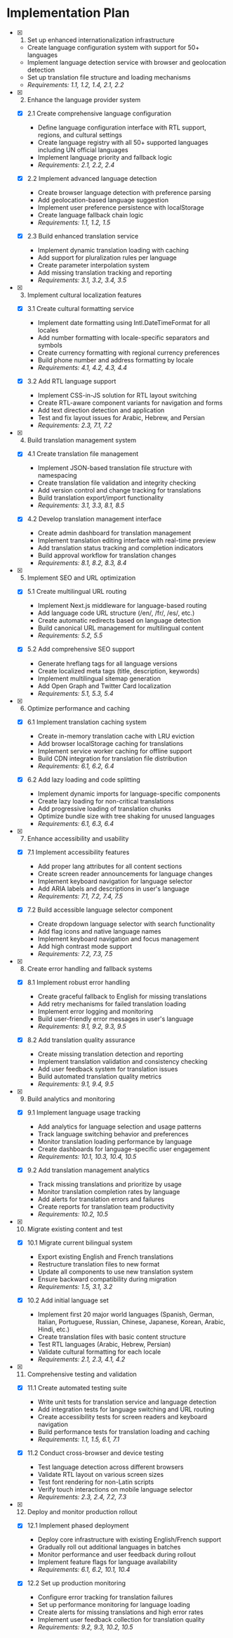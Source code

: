 # Implementation Plan

- [x] 1. Set up enhanced internationalization infrastructure

  - Create language configuration system with support for 50+ languages
  - Implement language detection service with browser and geolocation detection
  - Set up translation file structure and loading mechanisms
  - _Requirements: 1.1, 1.2, 1.4, 2.1, 2.2_

- [x] 2. Enhance the language provider system

  - [x] 2.1 Create comprehensive language configuration

    - Define language configuration interface with RTL support, regions, and cultural settings
    - Create language registry with all 50+ supported languages including UN official languages
    - Implement language priority and fallback logic
    - _Requirements: 2.1, 2.2, 2.4_

  - [x] 2.2 Implement advanced language detection

    - Create browser language detection with preference parsing
    - Add geolocation-based language suggestion
    - Implement user preference persistence with localStorage
    - Create language fallback chain logic
    - _Requirements: 1.1, 1.2, 1.5_

  - [x] 2.3 Build enhanced translation service
    - Implement dynamic translation loading with caching
    - Add support for pluralization rules per language
    - Create parameter interpolation system
    - Add missing translation tracking and reporting
    - _Requirements: 3.1, 3.2, 3.4, 3.5_

- [x] 3. Implement cultural localization features

  - [x] 3.1 Create cultural formatting service

    - Implement date formatting using Intl.DateTimeFormat for all locales
    - Add number formatting with locale-specific separators and symbols
    - Create currency formatting with regional currency preferences
    - Build phone number and address formatting by locale
    - _Requirements: 4.1, 4.2, 4.3, 4.4_

  - [x] 3.2 Add RTL language support
    - Implement CSS-in-JS solution for RTL layout switching
    - Create RTL-aware component variants for navigation and forms
    - Add text direction detection and application
    - Test and fix layout issues for Arabic, Hebrew, and Persian
    - _Requirements: 2.3, 7.1, 7.2_

- [x] 4. Build translation management system

  - [x] 4.1 Create translation file management

    - Implement JSON-based translation file structure with namespacing
    - Create translation file validation and integrity checking
    - Add version control and change tracking for translations
    - Build translation export/import functionality
    - _Requirements: 3.1, 3.3, 8.1, 8.5_

  - [x] 4.2 Develop translation management interface
    - Create admin dashboard for translation management
    - Implement translation editing interface with real-time preview
    - Add translation status tracking and completion indicators
    - Build approval workflow for translation changes
    - _Requirements: 8.1, 8.2, 8.3, 8.4_

- [x] 5. Implement SEO and URL optimization

  - [x] 5.1 Create multilingual URL routing

    - Implement Next.js middleware for language-based routing
    - Add language code URL structure (/en/, /fr/, /es/, etc.)
    - Create automatic redirects based on language detection
    - Build canonical URL management for multilingual content
    - _Requirements: 5.2, 5.5_

  - [x] 5.2 Add comprehensive SEO support
    - Generate hreflang tags for all language versions
    - Create localized meta tags (title, description, keywords)
    - Implement multilingual sitemap generation
    - Add Open Graph and Twitter Card localization
    - _Requirements: 5.1, 5.3, 5.4_

- [x] 6. Optimize performance and caching

  - [x] 6.1 Implement translation caching system

    - Create in-memory translation cache with LRU eviction
    - Add browser localStorage caching for translations
    - Implement service worker caching for offline support
    - Build CDN integration for translation file distribution
    - _Requirements: 6.1, 6.2, 6.4_

  - [x] 6.2 Add lazy loading and code splitting
    - Implement dynamic imports for language-specific components
    - Create lazy loading for non-critical translations
    - Add progressive loading of translation chunks
    - Optimize bundle size with tree shaking for unused languages
    - _Requirements: 6.1, 6.3, 6.4_

- [x] 7. Enhance accessibility and usability

  - [x] 7.1 Implement accessibility features

    - Add proper lang attributes for all content sections
    - Create screen reader announcements for language changes
    - Implement keyboard navigation for language selector
    - Add ARIA labels and descriptions in user's language
    - _Requirements: 7.1, 7.2, 7.4, 7.5_

  - [x] 7.2 Build accessible language selector component
    - Create dropdown language selector with search functionality
    - Add flag icons and native language names
    - Implement keyboard navigation and focus management
    - Add high contrast mode support
    - _Requirements: 7.2, 7.3, 7.5_

- [x] 8. Create error handling and fallback systems

  - [x] 8.1 Implement robust error handling

    - Create graceful fallback to English for missing translations
    - Add retry mechanisms for failed translation loading
    - Implement error logging and monitoring
    - Build user-friendly error messages in user's language
    - _Requirements: 9.1, 9.2, 9.3, 9.5_

  - [x] 8.2 Add translation quality assurance
    - Create missing translation detection and reporting
    - Implement translation validation and consistency checking
    - Add user feedback system for translation issues
    - Build automated translation quality metrics
    - _Requirements: 9.1, 9.4, 9.5_

- [x] 9. Build analytics and monitoring

  - [x] 9.1 Implement language usage tracking

    - Add analytics for language selection and usage patterns
    - Track language switching behavior and preferences
    - Monitor translation loading performance by language
    - Create dashboards for language-specific user engagement
    - _Requirements: 10.1, 10.3, 10.4, 10.5_

  - [x] 9.2 Add translation management analytics
    - Track missing translations and prioritize by usage
    - Monitor translation completion rates by language
    - Add alerts for translation errors and failures
    - Create reports for translation team productivity
    - _Requirements: 10.2, 10.5_

- [x] 10. Migrate existing content and test

  - [x] 10.1 Migrate current bilingual system

    - Export existing English and French translations
    - Restructure translation files to new format
    - Update all components to use new translation system
    - Ensure backward compatibility during migration
    - _Requirements: 1.5, 3.1, 3.2_

  - [x] 10.2 Add initial language set
    - Implement first 20 major world languages (Spanish, German, Italian, Portuguese, Russian, Chinese, Japanese, Korean, Arabic, Hindi, etc.)
    - Create translation files with basic content structure
    - Test RTL languages (Arabic, Hebrew, Persian)
    - Validate cultural formatting for each locale
    - _Requirements: 2.1, 2.3, 4.1, 4.2_

- [x] 11. Comprehensive testing and validation

  - [x] 11.1 Create automated testing suite

    - Write unit tests for translation service and language detection
    - Add integration tests for language switching and URL routing
    - Create accessibility tests for screen readers and keyboard navigation
    - Build performance tests for translation loading and caching
    - _Requirements: 1.1, 1.5, 6.1, 7.1_

  - [x] 11.2 Conduct cross-browser and device testing
    - Test language detection across different browsers
    - Validate RTL layout on various screen sizes
    - Test font rendering for non-Latin scripts
    - Verify touch interactions on mobile language selector
    - _Requirements: 2.3, 2.4, 7.2, 7.3_

- [x] 12. Deploy and monitor production rollout

  - [x] 12.1 Implement phased deployment

    - Deploy core infrastructure with existing English/French support
    - Gradually roll out additional languages in batches
    - Monitor performance and user feedback during rollout
    - Implement feature flags for language availability
    - _Requirements: 6.1, 6.2, 10.1, 10.4_

  - [x] 12.2 Set up production monitoring
    - Configure error tracking for translation failures
    - Set up performance monitoring for language loading
    - Create alerts for missing translations and high error rates
    - Implement user feedback collection for translation quality
    - _Requirements: 9.2, 9.3, 10.2, 10.5_
